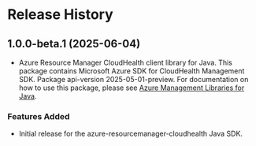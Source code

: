# Release History

## 1.0.0-beta.1 (2025-06-04)

- Azure Resource Manager CloudHealth client library for Java. This package contains Microsoft Azure SDK for CloudHealth Management SDK.  Package api-version 2025-05-01-preview. For documentation on how to use this package, please see [Azure Management Libraries for Java](https://aka.ms/azsdk/java/mgmt).
### Features Added

- Initial release for the azure-resourcemanager-cloudhealth Java SDK.
